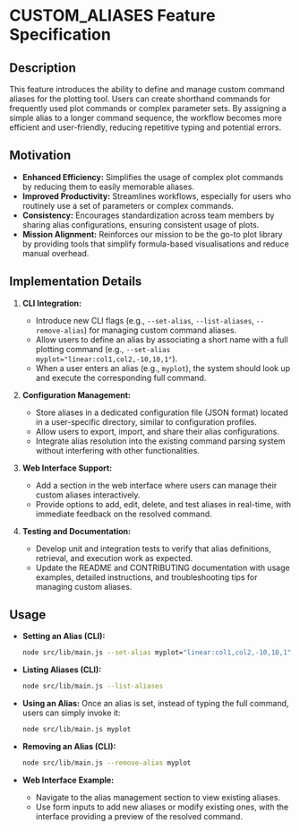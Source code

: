# CUSTOM_ALIASES Feature Specification

## Description
This feature introduces the ability to define and manage custom command aliases for the plotting tool. Users can create shorthand commands for frequently used plot commands or complex parameter sets. By assigning a simple alias to a longer command sequence, the workflow becomes more efficient and user-friendly, reducing repetitive typing and potential errors.

## Motivation
- **Enhanced Efficiency:** Simplifies the usage of complex plot commands by reducing them to easily memorable aliases.
- **Improved Productivity:** Streamlines workflows, especially for users who routinely use a set of parameters or complex commands.
- **Consistency:** Encourages standardization across team members by sharing alias configurations, ensuring consistent usage of plots.
- **Mission Alignment:** Reinforces our mission to be the go-to plot library by providing tools that simplify formula-based visualisations and reduce manual overhead.

## Implementation Details
1. **CLI Integration:**
   - Introduce new CLI flags (e.g., `--set-alias`, `--list-aliases`, `--remove-alias`) for managing custom command aliases.
   - Allow users to define an alias by associating a short name with a full plotting command (e.g., `--set-alias myplot="linear:col1,col2,-10,10,1"`).
   - When a user enters an alias (e.g., `myplot`), the system should look up and execute the corresponding full command.

2. **Configuration Management:**
   - Store aliases in a dedicated configuration file (JSON format) located in a user-specific directory, similar to configuration profiles.
   - Allow users to export, import, and share their alias configurations.
   - Integrate alias resolution into the existing command parsing system without interfering with other functionalities.

3. **Web Interface Support:**
   - Add a section in the web interface where users can manage their custom aliases interactively.
   - Provide options to add, edit, delete, and test aliases in real-time, with immediate feedback on the resolved command.

4. **Testing and Documentation:**
   - Develop unit and integration tests to verify that alias definitions, retrieval, and execution work as expected.
   - Update the README and CONTRIBUTING documentation with usage examples, detailed instructions, and troubleshooting tips for managing custom aliases.

## Usage
- **Setting an Alias (CLI):**
  ```bash
  node src/lib/main.js --set-alias myplot="linear:col1,col2,-10,10,1"
  ```

- **Listing Aliases (CLI):**
  ```bash
  node src/lib/main.js --list-aliases
  ```

- **Using an Alias:**
  Once an alias is set, instead of typing the full command, users can simply invoke it:
  ```bash
  node src/lib/main.js myplot
  ```

- **Removing an Alias (CLI):**
  ```bash
  node src/lib/main.js --remove-alias myplot
  ```

- **Web Interface Example:**
  - Navigate to the alias management section to view existing aliases.
  - Use form inputs to add new aliases or modify existing ones, with the interface providing a preview of the resolved command.
